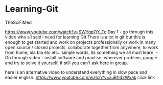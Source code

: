 # Learning-Git
TheSciFiMed 

https://www.youtube.com/watch?v=SWYqp7iY_Tc  Day 1 - go through this video who all said i need for learning Git   There is a lot in git but this is enough to get started and work on projects professionally or work in many open source / closed projects, collaborate together from anywhere, to work from home, bla bla etc etc.. simple words, its something we all must learn. - Go through video - install software and practise. wherever problem, google and try to solve it yourself, if still you can't ask here in group.

here is an alternative video to understand everything in slow pace and easier english. https://www.youtube.com/watch?v=xuB1Id2Wxak   click link

